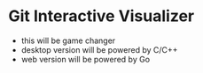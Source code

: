 # Git Interactive Visualizer

- this will be game changer
- desktop version will be powered by C/C++
- web version will be powered by Go
